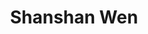 ---
layout: page
title: Shanshan Wen
description: Natural Language Processing, Machine Learning, Artificial Intelligence.
img: assets/img/shanshan.jpg
importance: 1
category: Past
---